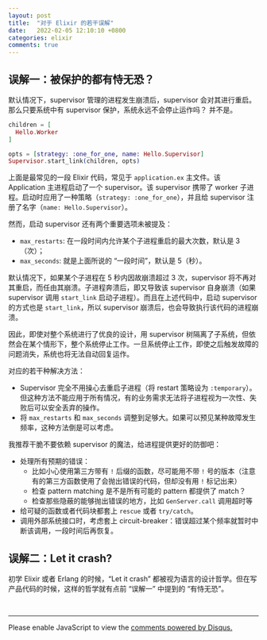 ```yaml
---
layout: post
title:  "对于 Elixir 的若干误解"
date:   2022-02-05 12:10:10 +0800
categories: elixir
comments: true
---
```


## 误解一：被保护的都有恃无恐？

默认情况下，supervisor 管理的进程发生崩溃后，supervisor 会对其进行重启。
那么只要系统中有 supervisor 保护，系统永远不会停止运作吗？
并不是。

```elixir
children = [
  Hello.Worker
]

opts = [strategy: :one_for_one, name: Hello.Supervisor]
Supervisor.start_link(children, opts)
```

上面是最常见的一段 Elixir 代码，常见于 `application.ex` 主文件。该 Application 主进程启动了一个 supervisor。该 supervisor 携带了 worker 子进程。启动时应用了一种策略（`strategy: :one_for_one`），并且给 supervisor 注册了名字（`name: Hello.Supervisor`）。

然而，启动 supervisor 还有两个重要选项未被提及：
* `max_restarts`: 在一段时间内允许某个子进程重启的最大次数，默认是 3（次）；
* `max_seconds`: 就是上面所说的 “一段时间”，默认是 5（秒）。

默认情况下，如果某个子进程在 5 秒内因故崩溃超过 3 次，supervisor 将不再对其重启，而任由其崩溃。子进程奔溃后，即又导致该 supervisor 自身崩溃（如果 supervisor 调用 `start_link` 启动子进程）。而且在上述代码中，启动 supervisor 的方式也是 `start_link`，所以 supervisor 崩溃后，也会导致执行该代码的进程崩溃。

因此，即使对整个系统进行了优良的设计，用 supervisor 树隔离了子系统，但依然会在某个情形下，整个系统停止工作。一旦系统停止工作，即使之后触发故障的问题消失，系统也将无法自动回复运作。

对应的若干种解决方法：
* Supervisor 完全不用操心去重启子进程（将 restart 策略设为 `:temporary`）。但这种方法不能应用于所有情况，有的业务需求无法将子进程视为一次性、失败后可以安全丢弃的操作。
* 将 `max_restarts` 和 `max_seconds` 调整到足够大。如果可以预见某种故障发生频率，这种方法倒是可以考虑。

我推荐干脆不要依赖 supervisor 的魔法，给进程提供更好的防御吧：
* 处理所有预期的错误：
  - 比如小心使用第三方带有 `!` 后缀的函数，尽可能用不带 `!` 号的版本（注意有的第三方函数使用了会抛出错误的代码，但却没有用 `!` 标记出来）
  - 检查 pattern matching 是不是所有可能的 pattern 都提供了 match？
  - 检查那些隐蔽的能够抛出错误的地方，比如 `GenServer.call` 调用超时等
* 给可疑的函数或者代码块都套上 `rescue` 或者 `try/catch`。
* 调用外部系统接口时，考虑套上 circuit-breaker：错误超过某个频率就暂时中断该调用，一段时间后再恢复。


## 误解二：Let it crash?

初学 Elixir 或者 Erlang 的时候，“Let it crash” 都被视为语言的设计哲学。但在写产品代码的时候，这样的哲学就有点前 “误解一” 中提到的 “有恃无恐”。


<br>
<hr>

<div id="disqus_thread"></div>
<script>
(function() { // DON'T EDIT BELOW THIS LINE
var d = document, s = d.createElement('script');
s.src = 'https://straightdave-github-io.disqus.com/embed.js';
s.setAttribute('data-timestamp', +new Date());
(d.head || d.body).appendChild(s);
})();
</script>
<noscript>Please enable JavaScript to view the <a href="https://disqus.com/?ref_noscript">comments powered by Disqus.</a></noscript>
